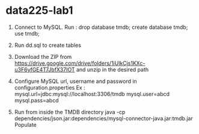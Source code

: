 # data225-lab1

1. Connect to MySQL. 
   Run :
   drop database tmdb;
   create database tmdb;
   use tmdb;
   
2. Run dd.sql to create tables

3. Download the ZIP from https://drive.google.com/drive/folders/1iUlkCjs1KXc-u3F6yfGE4T7JbfX37IOT and unzip in the desired path

4. Configure MySQL url, username and password in configuration.properties
   Ex :
   mysql.url=jdbc:mysql://localhost:3306/tmdb
   mysql.user=abcd
   mysql.pass=abcd
   
5. Run from inside the TMDB directory
   java -cp dependencies/json.jar:dependencies/mysql-connector-java.jar:tmdb.jar Populate
